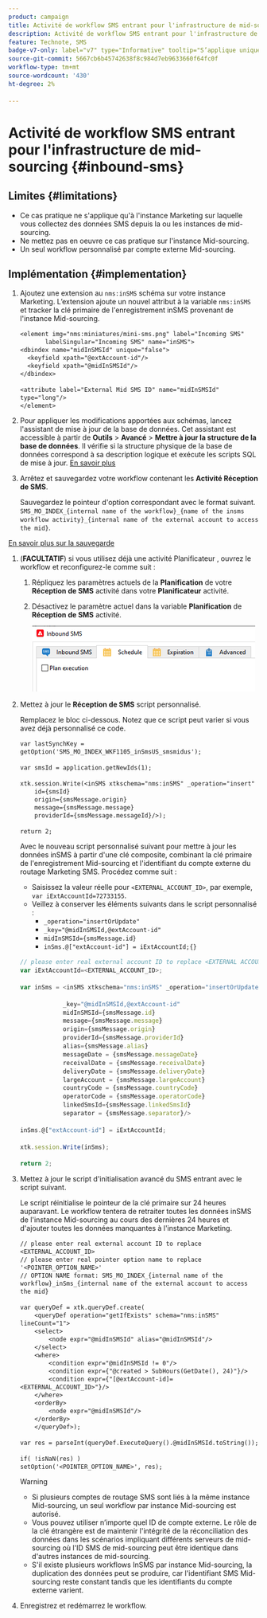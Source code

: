 ```yaml
---
product: campaign
title: Activité de workflow SMS entrant pour l'infrastructure de mid-sourcing
description: Activité de workflow SMS entrant pour l'infrastructure de mid-sourcing
feature: Technote, SMS
badge-v7-only: label="v7" type="Informative" tooltip="S’applique uniquement à Campaign Classic v7"
source-git-commit: 5667cb6b45742638f8c984d7eb9633660f64fc0f
workflow-type: tm+mt
source-wordcount: '430'
ht-degree: 2%

---
```


# Activité de workflow SMS entrant pour l&#39;infrastructure de mid-sourcing {#inbound-sms}

## Limites {#limitations}

* Ce cas pratique ne s&#39;applique qu&#39;à l&#39;instance Marketing sur laquelle vous collectez des données SMS depuis la ou les instances de mid-sourcing.
* Ne mettez pas en oeuvre ce cas pratique sur l&#39;instance Mid-sourcing.
* Un seul workflow personnalisé par compte externe Mid-sourcing.

## Implémentation {#implementation}

1. Ajoutez une extension au `nms:inSMS` schéma sur votre instance Marketing. L’extension ajoute un nouvel attribut à la variable `nms:inSMS` et tracker la clé primaire de l&#39;enregistrement inSMS provenant de l&#39;instance Mid-sourcing.

   ```
   <element img="nms:miniatures/mini-sms.png" label="Incoming SMS"
          labelSingular="Incoming SMS" name="inSMS">
   <dbindex name="midInSMSId" unique="false">
     <keyfield xpath="@extAccount-id"/>
     <keyfield xpath="@midInSMSId"/>
   </dbindex>
   
   <attribute label="External Mid SMS ID" name="midInSMSId" type="long"/>
   </element>
   ```

1. Pour appliquer les modifications apportées aux schémas, lancez l&#39;assistant de mise à jour de la base de données. Cet assistant est accessible à partir de **Outils** > **Avancé** > **Mettre à jour la structure de la base de données**. Il vérifie si la structure physique de la base de données correspond à sa description logique et exécute les scripts SQL de mise à jour. [En savoir plus](../../configuration/using/updating-the-database-structure.md)

1. Arrêtez et sauvegardez votre workflow contenant les **Activité Réception de SMS**.

   Sauvegardez le pointeur d&#39;option correspondant avec le format suivant. `SMS_MO_INDEX_{internal name of the workflow}_{name of the insms workflow activity}_{internal name of the external account to access the mid}`.

[En savoir plus sur la sauvegarde](../../production/using/backup.md)

1. (**FACULTATIF**) si vous utilisez déjà une activité Planificateur , ouvrez le workflow et reconfigurez-le comme suit :

   1. Répliquez les paramètres actuels de la **Planification** de votre **Réception de SMS** activité dans votre **Planificateur** activité.

   1. Désactivez le paramètre actuel dans la variable **Planification** de **Réception de SMS** activité.

      ![](assets/inbound_sms_1.png)

1. Mettez à jour le **Réception de SMS** script personnalisé.

   Remplacez le bloc ci-dessous. Notez que ce script peut varier si vous avez déjà personnalisé ce code.

   ```
   var lastSynchKey = getOption('SMS_MO_INDEX_WKF1105_inSmsUS_smsmidus');
   
   var smsId = application.getNewIds(1);
   
   xtk.session.Write(<inSMS xtkschema="nms:inSMS" _operation="insert"
       id={smsId}
       origin={smsMessage.origin}
       message={smsMessage.message}
       providerId={smsMessage.messageId}/>);
   
   return 2;
   ```

   Avec le nouveau script personnalisé suivant pour mettre à jour les données inSMS à partir d&#39;une clé composite, combinant la clé primaire de l&#39;enregistrement Mid-sourcing et l&#39;identifiant du compte externe du routage Marketing SMS.
Procédez comme suit :

   * Saisissez la valeur réelle pour `<EXTERNAL_ACCOUNT_ID>`, par exemple, `var iExtAccountId=72733155`.
   * Veillez à conserver les éléments suivants dans le script personnalisé :
      * `_operation="insertOrUpdate"`
      * `_key="@midInSMSId,@extAccount-id"`
      * `midInSMSId={smsMessage.id}`
      * `inSms.@["extAccount-id"] = iExtAccountId;{}`

   ```Javascript
   // please enter real external account ID to replace <EXTERNAL ACCOUNT ID>
   var iExtAccountId=<EXTERNAL_ACCOUNT_ID>;
   
   var inSms = <inSMS xtkschema="nms:inSMS" _operation="insertOrUpdate"
   
               _key="@midInSMSId,@extAccount-id"
               midInSMSId={smsMessage.id}
               message={smsMessage.message}
               origin={smsMessage.origin}
               providerId={smsMessage.providerId}
               alias={smsMessage.alias}
               messageDate = {smsMessage.messageDate}
               receivalDate = {smsMessage.receivalDate}
               deliveryDate = {smsMessage.deliveryDate}
               largeAccount = {smsMessage.largeAccount}
               countryCode = {smsMessage.countryCode}
               operatorCode = {smsMessage.operatorCode}
               linkedSmsId={smsMessage.linkedSmsId}
               separator = {smsMessage.separator}/>
   
   inSms.@["extAccount-id"] = iExtAccountId;
   
   xtk.session.Write(inSms);
   
   return 2;
   ```

1. Mettez à jour le script d&#39;initialisation avancé du SMS entrant avec le script suivant.

   Le script réinitialise le pointeur de la clé primaire sur 24 heures auparavant. Le workflow tentera de retraiter toutes les données inSMS de l&#39;instance Mid-sourcing au cours des dernières 24 heures et d&#39;ajouter toutes les données manquantes à l&#39;instance Marketing.

   ```
   // please enter real external account ID to replace <EXTERNAL_ACCOUNT_ID>
   // please enter real pointer option name to replace '<POINTER_OPTION_NAME>'
   // OPTION NAME format: SMS_MO_INDEX_{internal name of the workflow}_inSms_{internal name of the external account to access the mid}
   
   var queryDef = xtk.queryDef.create(
       <queryDef operation="getIfExists" schema="nms:inSMS" lineCount="1">
       <select>
           <node expr="@midInSMSId" alias="@midInSMSId"/>
       </select>
       <where>
           <condition expr="@midInSMSId != 0"/>
           <condition expr={"@created > SubHours(GetDate(), 24)"}/>
           <condition expr={"[@extAccount-id]=<EXTERNAL_ACCOUNT_ID>"}/>
       </where>
       <orderBy>
           <node expr="@midInSMSId"/>
       </orderBy>
       </queryDef>);
   
   var res = parseInt(queryDef.ExecuteQuery().@midInSMSId.toString());
   
   if( !isNaN(res) )
   setOption('<POINTER_OPTION_NAME>', res);
   ```

   >[!WARNING]
   >
   > * Si plusieurs comptes de routage SMS sont liés à la même instance Mid-sourcing, un seul workflow par instance Mid-sourcing est autorisé.
   > * Vous pouvez utiliser n’importe quel ID de compte externe. Le rôle de la clé étrangère est de maintenir l&#39;intégrité de la réconciliation des données dans les scénarios impliquant différents serveurs de mid-sourcing où l&#39;ID SMS de mid-sourcing peut être identique dans d&#39;autres instances de mid-sourcing.
   > * S&#39;il existe plusieurs workflows InSMS par instance Mid-sourcing, la duplication des données peut se produire, car l&#39;identifiant SMS Mid-sourcing reste constant tandis que les identifiants du compte externe varient.

1. Enregistrez et redémarrez le workflow.


